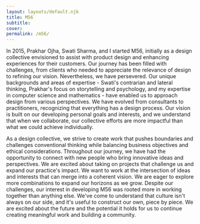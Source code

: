 ```yaml
---
layout: layouts/default.njk
title: M56
subtitle: 
cover: 
permalink: /m56/
---  
```

 
In 2015, Prakhar Ojha, Swati Sharma, and I started M56, initially as a design collective envisioned to assist with product design and enhancing experiences for their customers. Our journey has been filled with challenges, from clients who needed to appreciate the relevance of design to refining our vision. Nevertheless, we have persevered. Our unique backgrounds and areas of expertise - Swati's contrarian and lateral thinking, Prakhar's focus on storytelling and psychology, and my expertise in computer science and mathematics - have enabled us to approach design from various perspectives. We have evolved from consultants to practitioners, recognizing that everything has a design process. Our vision is built on our developing personal goals and interests, and we understand that when we collaborate, our collective efforts are more impactful than what we could achieve individually.

As a design collective, we strive to create work that pushes boundaries and challenges conventional thinking while balancing business objectives and ethical considerations. Throughout our journey, we have had the opportunity to connect with new people who bring innovative ideas and perspectives. We are excited about taking on projects that challenge us and expand our practice's impact. We want to work at the intersection of ideas and interests that can merge into a coherent vision. We are eager to explore more combinations to expand our horizons as we grow. Despite our challenges, our interest in developing M56 was rooted more in working together than anything else. We've come to understand that culture isn't always on our side, and it's useful to construct our own, piece by piece. We are excited about the future and the potential it holds for us to continue creating meaningful work and building a community.